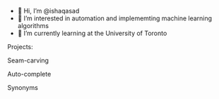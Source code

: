 - 👋 Hi, I’m @ishaqasad
- 👀 I’m interested in automation and implememting machine learning algorithms
- 🌱 I’m currently learning at the University of Toronto

Projects:

  Seam-carving

  Auto-complete
  
  Synonyms
